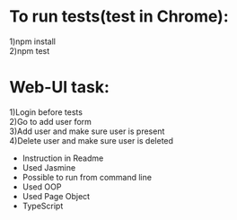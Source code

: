 # To run tests(test in Chrome):

1)npm install <br />
2)npm test

# Web-UI task:

1)Login before tests <br />
2)Go to add user form <br />
3)Add user and make sure user is present <br />
4)Delete user and make sure user is deleted

- Instruction in Readme
- Used Jasmine
- Possible to run from command line
- Used OOP
- Used Page Object
- TypeScript
